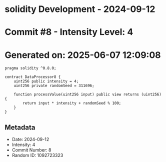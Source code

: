 ﻿# solidity Development - 2024-09-12
# Commit #8 - Intensity Level: 4
# Generated on: 2025-06-07 12:09:08
```solidity
pragma solidity ^0.8.0;

contract DataProcessor8 {
    uint256 public intensity = 4;
    uint256 private randomSeed = 311696;

    function processValue(uint256 input) public view returns (uint256) {
        return input * intensity + randomSeed % 100;
    }
}
```
## Metadata
- Date: 2024-09-12
- Intensity: 4
- Commit Number: 8
- Random ID: 1092723323
